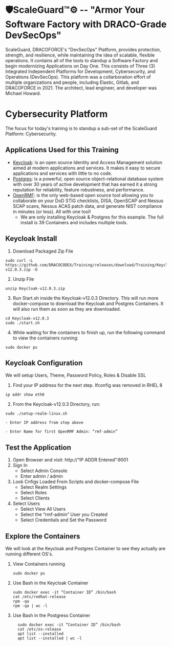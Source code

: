 # 🛡️ScaleGuard™️⚙️ -- "Armor Your Software Factory with DRACO-Grade DevSecOps"
  
ScaleGuard, DRACOFORCE's "DevSecOps" Platform, provides protection, strength, and resilience,  while maintaining the idea of scalable, flexible operations. It contains all of the tools to standup a Software Factory and begin modernizing Applications on Day One. This consists of Three (3) Integrated Independent Platforms for Development, Cybersecurity, and Operations (DevSecOps). This platform was a collarboration effort of multiple organizations and people, including Elastic, Gitlab, and DRACOFORCE in 2021. The architect, lead engineer, and developer was Michael     Howard.

# Cybersecurity Platform
The focus for today's training is to standup a sub-set of the ScaleGuard Platform: Cybersecurity.  

## Applications Used for this Training
  - [Keycloak](https://www.keycloak.org): is an open source Identity and Access Management solution aimed at modern applications and services. It makes it easy to secure applications and services with little to no code.
  - [Postgres](https://www.postgresql.org): is a powerful, open source object-relational database system with over 30 years of active development that has earned it a strong reputation for reliability, feature robustness, and performance.
  - [OpenRMF](https://www.openrmf.io): is the only web-based open source tool allowing you to collaborate on your DoD STIG checklists, DISA, OpenSCAP and Nessus SCAP scans, Nessus ACAS patch data, and generate NIST compliance in minutes (or less). All with one tool!
      - We are only installing Keycloak & Postgres for this example.  The full install is 39 Containers and includes multiple tools.

## Keycloak Install

  1. Download Packaged Zip File

   ```shell
   sudo curl -L https://github.com/DRACOCODEX/Training/releases/download/Training/Keycloak-v12.0.3.zip -O
   ```

  2. Unzip File

  ```shell
  unzip Keycloak-v12.0.3.zip
  ```

  3. Run Start.sh inside the Keycloak-v12.0.3 Directory.  This will run more docker-compose to download the Keycloak and Postgres Containers.  It will also run them as soon as they are downloaded.

  ```shell
  cd Keycloak-v12.0.3
  sudo ./start.sh
  ```

  4. While waiting for the containers to finish up, run the following command to view the containers running:

  ```shell
  sudo docker ps
  ```

## Keycloak Configuration
We will setup Users, Theme, Password Policy, Roles & Disable SSL

  1. Find your IP address for the next step. Ifconfig was removed in RHEL 8
  ```shell
  ip addr show eth0
  ```
  2. From the Keycloak-v12.0.3 Directory, run:
  ```shell
  sudo ./setup-realm-linux.sh
  ```
    - Enter IP address from step above

    - Enter Name for first OpenRMF Admin: “rmf-admin”

## Test the Application

  1. Open Browser and visit: http://“IP ADDR Entered”:9001
  2. Sign In
      - Select Admin Console
      - Enter admin / admin
  3. Look Cnfigs Loaded From Scripts and docker-compose File
      - Select Realm Settings
      - Select Roles
      - Select Clients
  4. Select Users
      - Select View All Users
      - Select the “rmf-admin” User you Created
      - Select Credentials and Set the Password

## Explore the Containers
We will look at the Keycloak and Postgres Container to see they actually are running different OS's.

  1. View Containers running  
      ```shell
      sudo docker ps
      ```
  2.  Use Bash in the Keycloak Container
        ```shell
        sudo docker exec -it “Container ID” /bin/bash
        cat /etc/redhat-release
        rpm -qa
        rpm -qa | wc -l
        ```
  3.  Use Bash in the Postgress Container
        ```shell
          sudo docker exec -it “Container ID” /bin/bash
          cat /etc/os-release
          apt list --installed
          apt list --installed | wc -l
        ```

